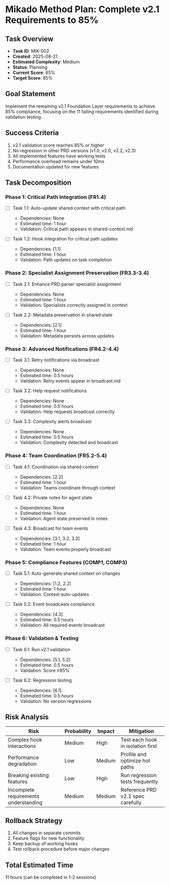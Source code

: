 # Mikado Method Plan: Complete v2.1 Requirements to 85%

## Task Overview
- **Task ID**: MIK-002
- **Created**: 2025-08-21
- **Estimated Complexity**: Medium
- **Status**: Planning
- **Current Score**: 65%
- **Target Score**: 85%

## Goal Statement
Implement the remaining v2.1 Foundation Layer requirements to achieve 85% compliance, focusing on the 11 failing requirements identified during validation testing.

## Success Criteria
1. v2.1 validation score reaches 85% or higher
2. No regression in other PRD versions (v1.0, v2.0, v2.2, v2.3)
3. All implemented features have working tests
4. Performance overhead remains under 10ms
5. Documentation updated for new features

## Task Decomposition

### Phase 1: Critical Path Integration (FR1.4)
- [ ] Task 1.1: Auto-update shared context with critical path
  - Dependencies: None
  - Estimated time: 1 hour
  - Validation: Critical path appears in shared-context.md
  
- [ ] Task 1.2: Hook integration for critical path updates
  - Dependencies: [1.1]
  - Estimated time: 1 hour
  - Validation: Path updates on task completion

### Phase 2: Specialist Assignment Preservation (FR3.3-3.4)
- [ ] Task 2.1: Enhance PRD parser specialist assignment
  - Dependencies: None
  - Estimated time: 1 hour
  - Validation: Specialists correctly assigned in context
  
- [ ] Task 2.2: Metadata preservation in shared state
  - Dependencies: [2.1]
  - Estimated time: 1 hour
  - Validation: Metadata persists across updates

### Phase 3: Advanced Notifications (FR4.2-4.4)
- [ ] Task 3.1: Retry notifications via broadcast
  - Dependencies: None
  - Estimated time: 0.5 hours
  - Validation: Retry events appear in broadcast.md
  
- [ ] Task 3.2: Help request notifications
  - Dependencies: None
  - Estimated time: 0.5 hours
  - Validation: Help requests broadcast correctly
  
- [ ] Task 3.3: Complexity alerts broadcast
  - Dependencies: None
  - Estimated time: 0.5 hours
  - Validation: Complexity detected and broadcast

### Phase 4: Team Coordination (FR5.2-5.4)
- [ ] Task 4.1: Coordination via shared context
  - Dependencies: [2.2]
  - Estimated time: 1 hour
  - Validation: Teams coordinate through context
  
- [ ] Task 4.2: Private notes for agent state
  - Dependencies: None
  - Estimated time: 1 hour
  - Validation: Agent state preserved in notes
  
- [ ] Task 4.3: Broadcast for team events
  - Dependencies: [3.1, 3.2, 3.3]
  - Estimated time: 1 hour
  - Validation: Team events properly broadcast

### Phase 5: Compliance Features (COMP1, COMP3)
- [ ] Task 5.1: Auto-generate shared context on changes
  - Dependencies: [1.2, 2.2]
  - Estimated time: 1 hour
  - Validation: Context auto-updates
  
- [ ] Task 5.2: Event broadcasts compliance
  - Dependencies: [4.3]
  - Estimated time: 0.5 hours
  - Validation: All required events broadcast

### Phase 6: Validation & Testing
- [ ] Task 6.1: Run v2.1 validation
  - Dependencies: [5.1, 5.2]
  - Estimated time: 0.5 hours
  - Validation: Score ≥85%
  
- [ ] Task 6.2: Regression testing
  - Dependencies: [6.1]
  - Estimated time: 0.5 hours
  - Validation: No version regressions

## Risk Analysis

| Risk | Probability | Impact | Mitigation |
|------|-------------|---------|------------|
| Complex hook interactions | Medium | High | Test each hook in isolation first |
| Performance degradation | Low | Medium | Profile and optimize hot paths |
| Breaking existing features | Low | High | Run regression tests frequently |
| Incomplete requirements understanding | Medium | Medium | Reference PRD v2.1 spec carefully |

## Rollback Strategy
1. All changes in separate commits
2. Feature flags for new functionality
3. Keep backup of working hooks
4. Test rollback procedure before major changes

## Total Estimated Time
11 hours (can be completed in 1-2 sessions)